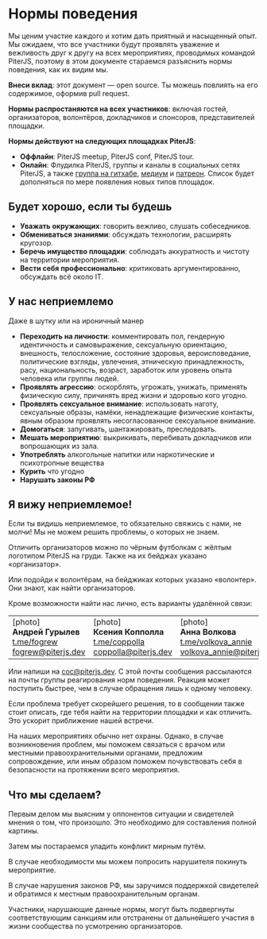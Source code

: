 # **Нормы поведения**

Мы ценим участие каждого и хотим дать приятный и насыщенный опыт. Мы ожидаем, что все участники будут проявлять уважение и вежливость друг к другу на всех мероприятиях, проводимых командой PiterJS, поэтому в этом документе стараемся разъяснить нормы поведения, как их видим мы.

**Внеси вклад**: этот документ — open source. Ты можешь повлиять на его содержимое, оформив pull request.

**Нормы распростаняются на всех участников**: включая гостей, организаторов, волонтёров, докладчиков и спонсоров, представителей площадки.

**Нормы действуют на следующих площадках PiterJS**:

*   **Оффлайн**: PiterJS meetup, PiterJS conf, PiterJS tour.
*   **Онлайн**: Флудилка PiterJS, группы и каналы в социальных сетях PiterJS, а также [группа на гитхабе](https://github.com/piterjs/), [медиум](http://medium.com/piterjs) и [патреон](https://www.patreon.com/piterjs). Список будет дополняться по мере появления новых типов площадок.

## **Будет хорошо, если ты будешь**

*   **Уважать окружающих**: говорить вежливо, слушать собеседников.
*   **Обмениваться знаниями**: обсуждать технологии, расширять кругозор.
*   **Беречь имущество площадки**: соблюдать аккуратность и чистоту на территории мероприятия.
*   **Вести себя профессионально**: критиковать аргументированно, обсуждать всё около IT.


## **У нас неприемлемо**

Даже в шутку или на ироничный манер

*   **Переходить на личности**: комментировать пол, гендерную идентичность и самовыражение, сексуальную ориентацию, внешность, телосложение, состояние здоровья, вероисповедание, политические взгляды, увлечения, этническую принадлежность, расу, национальность, возраст, заработок или уровень опыта человека или группы людей.
*   **Проявлять агрессию**: оскорблять, угрожать, унижать, применять физическую силу, причинять вред жизни и здоровью кого угодно.
*   **Проявлять сексуальное внимание**: использовать наготу, сексуальные образы, намёки, ненадлежащие физические контакты, явным образом проявлять несогласованное сексуальное внимание.
*   **Домогаться**: запугивать, шантажировать, преследовать.
*   **Мешать мероприятию**: выкрикивать, перебивать докладчиков или вопрошающих из зала.
*   **Употреблять** алкогольные напитки или наркотические и психотропные вещества
*   **Курить** что угодно
*   **Нарушать законы РФ**


## **Я вижу неприемлемое!**

Если ты видишь неприемлемое, то обязательно свяжись с нами, не молчи! Мы не можем решить проблемы, о которых не знаем.

Отличить организаторов можно по чёрным футболкам с жёлтым логотипом PiterJS на груди. Также на их бейджах указано «организатор».

Или подойди к волонтёрам, на бейджиках которых указано «волонтер». Они знают, как найти организаторов.

Кроме возможности найти нас лично, есть варианты удалённой связи:

<table>
  <tr>
   <td>
[photo]<br>
<strong>Андрей Гурылев</strong><br>
<a href="https://t.me/fogrew">t.me/fogrew</a><br>
<a href="mailto:fogrew@piterjs.dev">fogrew@piterjs.dev</a>
   </td>
   <td>[photo]<br>
<strong>Ксения Копполла</strong><br>
<a href="https://t.me/coppolla">t.me/coppolla</a><br>
<a href="mailto:coppolla@piterjs.dev">coppolla@piterjs.dev</a>
   </td>
   <td>[photo]<br>
<strong>Анна Волкова</strong><br>
<a href="https://t.me/volkova_annie">t.me/volkova_annie</a><br>
<a href="mailto:volkova_annie@piterjs.dev">volkova_annie@piterjs.dev</a>
   </td>
  </tr>
</table>

Или напиши на [coc@piterjs.dev](mailto:coc@piterjs.dev). С этой почты сообщения рассылаются на почты группы реагирования норм поведения. Реакция может поступить быстрее, чем в случае обращения лишь к одному человеку.

Если проблема требует скорейшего решения, то в сообщении также стоит описать, где тебя найти на территории площадки и как отличить. Это ускорит приближение нашей встречи.

На наших мероприятиях обычно нет охраны. Однако, в случае возникновения проблем, мы поможем связаться с врачом или местными правоохранительными органами, предложим сопровождение, или иным образом поможем почувствовать себя в безопасности на протяжении всего мероприятия.


## **Что мы сделаем?**

Первым делом мы выясним у оппонентов ситуации и свидетелей мнения о том, что произошло. Это необходимо для составления полной картины.

Затем мы постараемся уладить конфликт мирным путём.

В случае необходимости мы можем попросить нарушителя покинуть мероприятие.

В случае нарушения законов РФ, мы заручимся поддержкой свидетелей и обратимся к местным правоохранительным органам.

Участники, нарушающие данные нормы, могут быть подвергнуты соответствующим санкциям или отстранены от дальнейшего участия в жизни сообщества по усмотрению организаторов.